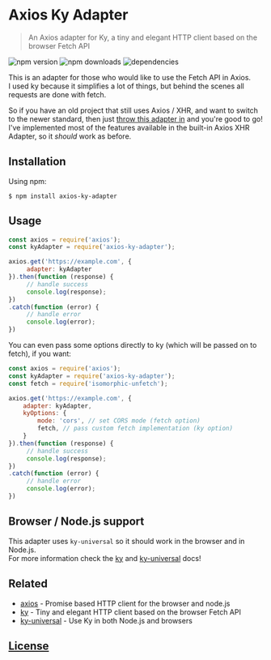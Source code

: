 # Axios Ky Adapter

> An Axios adapter for Ky, a tiny and elegant HTTP client based on the browser Fetch API

![npm version](https://img.shields.io/npm/v/axios-ky-adapter?style=for-the-badge)
![npm downloads](https://img.shields.io/npm/dt/axios-ky-adapter?style=for-the-badge)
![dependencies](https://img.shields.io/david/Skayo/axios-ky-adapter?style=for-the-badge)

This is an adapter for those who would like to use the Fetch API in Axios.  
I used ky because it simplifies a lot of things, but behind the scenes all requests are done with fetch.  

So if you have an old project that still uses Axios / XHR, and want to switch to the newer standard, then just [throw this adapter in](#usage) and you're good to go!  
I've implemented most of the features available in the built-in Axios XHR Adapter, so it *should* work as before.

## Installation

Using npm:
```shell
$ npm install axios-ky-adapter
```

## Usage

```js
const axios = require('axios');
const kyAdapter = require('axios-ky-adapter');

axios.get('https://example.com', {
     adapter: kyAdapter
}).then(function (response) {
     // handle success
     console.log(response);
})
.catch(function (error) {
     // handle error
     console.log(error);
})
```

You can even pass some options directly to ky (which will be passed on to fetch), if you want:
```js
const axios = require('axios');
const kyAdapter = require('axios-ky-adapter');
const fetch = require('isomorphic-unfetch');

axios.get('https://example.com', {
    adapter: kyAdapter,
    kyOptions: {
        mode: 'cors', // set CORS mode (fetch option)
        fetch, // pass custom fetch implementation (ky option)
    }
}).then(function (response) {
     // handle success
     console.log(response);
})
.catch(function (error) {
     // handle error
     console.log(error);
})
```

## Browser / Node.js support

This adapter uses `ky-universal` so it should work in the browser and in Node.js.  
For more information check the [ky](https://github.com/sindresorhus/ky) and [ky-universal](https://github.com/sindresorhus/ky-universal) docs!

## Related

- [axios](https://github.com/axios/axios) - Promise based HTTP client for the browser and node.js
- [ky](https://github.com/sindresorhus/ky) - Tiny and elegant HTTP client based on the browser Fetch API
- [ky-universal](https://github.com/sindresorhus/ky-universal) - Use Ky in both Node.js and browsers

## [License](https://github.com/Skayo/axios-ky-adapter/blob/master/LICENSE.md)